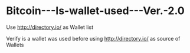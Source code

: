 # Bitcoin---Is-wallet-used---Ver.-2.0
Use http://directory.io/ as Wallet list

Verify is a wallet was used before using http://directory.io/ as source of Wallets
